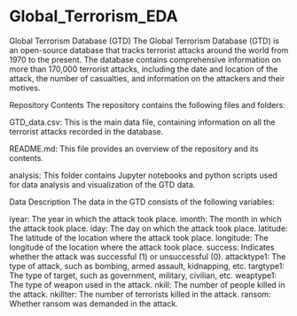 # Global_Terrorism_EDA
Global Terrorism Database (GTD)
The Global Terrorism Database (GTD) is an open-source database that tracks terrorist attacks around the world from 1970 to the present. The database contains comprehensive information on more than 170,000 terrorist attacks, including the date and location of the attack, the number of casualties, and information on the attackers and their motives.

Repository Contents
The repository contains the following files and folders:

GTD_data.csv: This is the main data file, containing information on all the terrorist attacks recorded in the database.

README.md: This file provides an overview of the repository and its contents.

analysis: This folder contains Jupyter notebooks and python scripts used for data analysis and visualization of the GTD data.

Data Description
The data in the GTD consists of the following variables:

iyear: The year in which the attack took place.
imonth: The month in which the attack took place.
iday: The day on which the attack took place.
latitude: The latitude of the location where the attack took place.
longitude: The longitude of the location where the attack took place.
success: Indicates whether the attack was successful (1) or unsuccessful (0).
attacktype1: The type of attack, such as bombing, armed assault, kidnapping, etc.
targtype1: The type of target, such as government, military, civilian, etc.
weaptype1: The type of weapon used in the attack.
nkill: The number of people killed in the attack.
nkillter: The number of terrorists killed in the attack.
ransom: Whether ransom was demanded in the attack.


